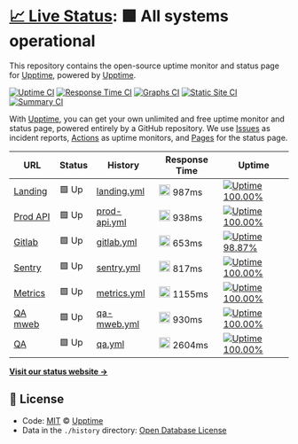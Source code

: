 # [📈 Live Status](https://demo.upptime.js.org): <!--live status--> **🟩 All systems operational**

This repository contains the open-source uptime monitor and status page for [Upptime](https://upptime.js.org), powered by [Upptime](https://github.com/upptime/upptime).

[![Uptime CI](https://github.com/koj-co/upptime/workflows/Uptime%20CI/badge.svg)](https://github.com/koj-co/upptime/actions?query=workflow%3A%22Uptime+CI%22)
[![Response Time CI](https://github.com/koj-co/upptime/workflows/Response%20Time%20CI/badge.svg)](https://github.com/koj-co/upptime/actions?query=workflow%3A%22Response+Time+CI%22)
[![Graphs CI](https://github.com/koj-co/upptime/workflows/Graphs%20CI/badge.svg)](https://github.com/koj-co/upptime/actions?query=workflow%3A%22Graphs+CI%22)
[![Static Site CI](https://github.com/koj-co/upptime/workflows/Static%20Site%20CI/badge.svg)](https://github.com/koj-co/upptime/actions?query=workflow%3A%22Static+Site+CI%22)
[![Summary CI](https://github.com/koj-co/upptime/workflows/Summary%20CI/badge.svg)](https://github.com/koj-co/upptime/actions?query=workflow%3A%22Summary+CI%22)

With [Upptime](https://upptime.js.org), you can get your own unlimited and free uptime monitor and status page, powered entirely by a GitHub repository. We use [Issues](https://github.com/upptime/upptime/issues) as incident reports, [Actions](https://github.com/upptime/upptime/actions) as uptime monitors, and [Pages](https://demo.upptime.js.org) for the status page.

<!--start: status pages-->
<!-- This summary is generated by Upptime (https://github.com/upptime/upptime) -->
<!-- Do not edit this manually, your changes will be overwritten -->

| URL                                            | Status | History                                                                                | Response Time                                                                 | Uptime                                                                                                                                                                                                           |
| ---------------------------------------------- | ------ | -------------------------------------------------------------------------------------- | ----------------------------------------------------------------------------- | ---------------------------------------------------------------------------------------------------------------------------------------------------------------------------------------------------------------- |
| [Landing](https://anar.biz)                    | 🟩 Up  | [landing.yml](https://github.com/absk1317/uptime/commits/master/history/landing.yml)   | <img alt="Response time graph" src="./graphs/landing.png" height="20"> 987ms  | [![Uptime 100.00%](https://img.shields.io/endpoint?url=https%3A%2F%2Fraw.githubusercontent.com%2Fabsk1317%2Fuptime%2Fmaster%2Fapi%2Flanding%2Fuptime.json)](https://upptime.github.io/upptime/history/landing)   |
| [Prod API](https://api.anar.biz/public/health) | 🟩 Up  | [prod-api.yml](https://github.com/absk1317/uptime/commits/master/history/prod-api.yml) | <img alt="Response time graph" src="./graphs/prod-api.png" height="20"> 938ms | [![Uptime 100.00%](https://img.shields.io/endpoint?url=https%3A%2F%2Fraw.githubusercontent.com%2Fabsk1317%2Fuptime%2Fmaster%2Fapi%2Fprod-api%2Fuptime.json)](https://upptime.github.io/upptime/history/prod-api) |
| [Gitlab](https://vault.anar.biz)               | 🟩 Up  | [gitlab.yml](https://github.com/absk1317/uptime/commits/master/history/gitlab.yml)     | <img alt="Response time graph" src="./graphs/gitlab.png" height="20"> 653ms   | [![Uptime 98.87%](https://img.shields.io/endpoint?url=https%3A%2F%2Fraw.githubusercontent.com%2Fabsk1317%2Fuptime%2Fmaster%2Fapi%2Fgitlab%2Fuptime.json)](https://upptime.github.io/upptime/history/gitlab)      |
| [Sentry](https://sentry.anar.biz)              | 🟩 Up  | [sentry.yml](https://github.com/absk1317/uptime/commits/master/history/sentry.yml)     | <img alt="Response time graph" src="./graphs/sentry.png" height="20"> 817ms   | [![Uptime 100.00%](https://img.shields.io/endpoint?url=https%3A%2F%2Fraw.githubusercontent.com%2Fabsk1317%2Fuptime%2Fmaster%2Fapi%2Fsentry%2Fuptime.json)](https://upptime.github.io/upptime/history/sentry)     |
| [Metrics](https://metrics.anar.biz)            | 🟩 Up  | [metrics.yml](https://github.com/absk1317/uptime/commits/master/history/metrics.yml)   | <img alt="Response time graph" src="./graphs/metrics.png" height="20"> 1155ms | [![Uptime 100.00%](https://img.shields.io/endpoint?url=https%3A%2F%2Fraw.githubusercontent.com%2Fabsk1317%2Fuptime%2Fmaster%2Fapi%2Fmetrics%2Fuptime.json)](https://upptime.github.io/upptime/history/metrics)   |
| [QA mweb](https://staging.anar.biz)            | 🟩 Up  | [qa-mweb.yml](https://github.com/absk1317/uptime/commits/master/history/qa-mweb.yml)   | <img alt="Response time graph" src="./graphs/qa-mweb.png" height="20"> 930ms  | [![Uptime 100.00%](https://img.shields.io/endpoint?url=https%3A%2F%2Fraw.githubusercontent.com%2Fabsk1317%2Fuptime%2Fmaster%2Fapi%2Fqa-mweb%2Fuptime.json)](https://upptime.github.io/upptime/history/qa-mweb)   |
| [QA](https://qa.anar.biz/public/health)        | 🟩 Up  | [qa.yml](https://github.com/absk1317/uptime/commits/master/history/qa.yml)             | <img alt="Response time graph" src="./graphs/qa.png" height="20"> 2604ms      | [![Uptime 100.00%](https://img.shields.io/endpoint?url=https%3A%2F%2Fraw.githubusercontent.com%2Fabsk1317%2Fuptime%2Fmaster%2Fapi%2Fqa%2Fuptime.json)](https://upptime.github.io/upptime/history/qa)             |

<!--end: status pages-->

[**Visit our status website →**](https://demo.upptime.js.org)

## 📄 License

- Code: [MIT](./LICENSE) © [Upptime](https://upptime.js.org)
- Data in the `./history` directory: [Open Database License](https://opendatacommons.org/licenses/odbl/1-0/)
